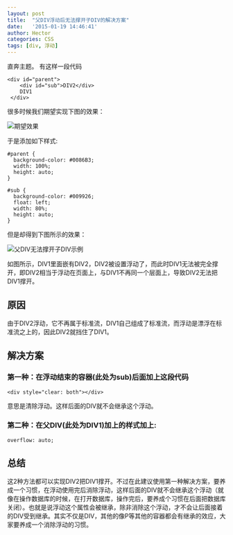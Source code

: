 ```yaml
---
layout: post
title:  "父DIV浮动后无法撑开子DIV的解决方案"
date:   '2015-01-19 14:46:41'
author: Hector
categories: CSS
tags: [div, 浮动]
---
```


直奔主题。
有这样一段代码
    
    <div id="parent">
        <div id="sub">DIV2</div>
        DIV1
     </div>

很多时候我们期望实现下图的效果：

![期望效果](http://7u2eqw.com1.z0.glb.clouddn.com/parentDIV-subDIV_actural.png)

于是添加如下样式:

    #parent {
      background-color: #0086B3;
      width: 100%;
      height: auto;
    }

    #sub {
      background-color: #009926;
      float: left;
      width: 80%;
      height: auto;
    }

但是却得到下图所示的效果：

![父DIV无法撑开子DIV示例](http://7u2eqw.com1.z0.glb.clouddn.com/parentDIV-subDIV.png)

如图所示，DIV1里面嵌有DIV2，DIV2被设置浮动了，而此时DIV1无法被完全撑开，即DIV2相当于浮动在页面上，与DIV1不再同一个层面上，导致DIV2无法把DIV1撑开。

## 原因
由于DIV2浮动，它不再属于标准流，DIV1自己组成了标准流，而浮动是漂浮在标准流之上的，因此DIV2就挡住了DIV1。

## 解决方案

### 第一种：在浮动结束的容器(此处为sub)后面加上这段代码

    <div style="clear: both"></div>
    
意思是清除浮动。这样后面的DIV就不会继承这个浮动。

### 第二种：在父DIV(此处为DIV1)加上的样式加上:

    overflow: auto;
    
## 总结
这2种方法都可以实现DIV2把DIV1撑开。不过在此建议使用第一种解决方案，要养成一个习惯，在浮动使用完后消除浮动，这样后面的DIV就不会继承这个浮动（就像在操作数据库的时候，在打开数据库，操作完后，要养成个习惯在后面把数据库关闭）。也就是说浮动这个属性会被继承，除非消除这个浮动，才不会让后面接着的DIV受到继承。其实不仅是DIV，其他的像P等其他的容器都会有继承的效应，大家要养成一个消除浮动的习惯。